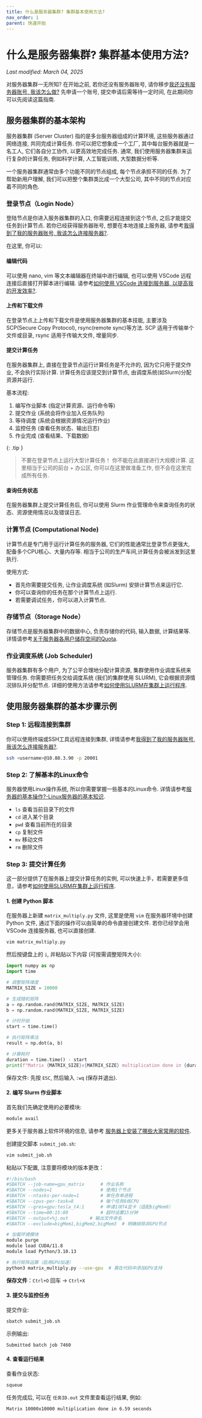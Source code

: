 ```yaml
---
title: 什么是服务器集群? 集群基本使用方法?
nav_order: 1
parent: 快速开始
---
```


# 什么是服务器集群? 集群基本使用方法?
*Last modified: March 04, 2025*

对服务器集群一无所知? 在开始之前, 若你还没有服务器账号, 请你移步[我还没有服务器账号, 我该怎么做?](i-have-no-account.md) 先申请一个账号, 提交申请后需等待一定时间, 在此期间你可以先阅读这篇指南.

## 服务器集群的基本架构

服务器集群 (Server Cluster) 指的是多台服务器组成的计算环境, 这些服务器通过网络连接, 共同完成计算任务. 你可以把它想象成一个工厂, 其中每台服务器就是一名工人, 它们各自分工协作, 以更高效地完成任务. 通常, 我们使用服务器集群来运行复杂的计算任务, 例如科学计算, 人工智能训练, 大型数据分析等.

一个服务器集群通常由多个功能不同的节点组成, 每个节点承担不同的任务. 为了帮助新用户理解, 我们可以把整个集群类比成一个大型公司, 其中不同的节点对应着不同的角色.

### 登录节点（Login Node）

登陆节点是你进入服务器集群的入口, 你需要远程连接到这个节点, 之后才能提交任务到计算节点. 若你已经获得服务器账号, 想要在本地连接上服务器, 请参考[我得到了我的服务器账号, 我该怎么连接服务器?](how-can-i-connect.md).

在这里, 你可以:

#### 编辑代码

可以使用 nano, vim 等文本编辑器在终端中进行编辑, 也可以使用 VSCode 远程连接后直接打开脚本进行编辑. 请参考[如何使用 VSCode 连接到服务器, 以提高我的开发效率?](vscode.md).

#### 上传和下载文件

在登录节点上上传和下载文件是使用服务器集群的基本技能, 主要涉及 SCP(Secure Copy Protocol), rsync(remote sync)等方法. SCP 适用于传输单个文件或目录, rsync 适用于传输大文件, 增量同步.

#### 提交计算任务

在服务器集群上, 直接在登录节点运行计算任务是不允许的, 因为它只用于提交作业, 不会执行实际计算. 计算任务应该提交到计算节点, 由调度系统(如Slurm)分配资源并运行.

基本流程:

1. 编写作业脚本 (指定计算资源、运行命令等)
2. 提交作业 (系统会将作业加入任务队列)
3. 等待调度 (系统会根据资源情况运行作业)
4. 监控任务 (查看任务状态、输出日志)
5. 作业完成 (查看结果、下载数据)

{: .tip }
> 不要在登录节点上运行大型计算任务！
你不能在此直接进行大规模计算. 这里相当于公司的前台 + 办公区, 你可以在这里做准备工作, 但不会在这里完成所有任务.

#### 查询任务状态

在服务器集群上提交计算任务后, 你可以使用 Slurm 作业管理命令来查询任务的状态、资源使用情况以及错误日志.

### 计算节点 (Computational Node)

计算节点是专门用于运行计算任务的服务器, 它们的性能通常比登录节点更强大, 配备多个CPU核心、大量内存等. 相当于公司的生产车间,计算任务会被派发到这里执行.

使用方式:

- 首先你需要提交任务, 让作业调度系统 (如Slurm) 安排计算节点来运行它.
- 你可以查询你的任务在那个计算节点上运行.
- 若需要调试任务，你可以进入计算节点.

### 存储节点（Storage Node）

存储节点是服务器集群中的数据中心, 负责存储你的代码, 输入数据, 计算结果等. 详情请参考[关于服务器各用户储存空间的Quota](/server-management/guide/you-must/xfs-quota.md).

### 作业调度系统 (Job Scheduler)

服务器集群有多个用户, 为了公平合理地分配计算资源, 集群使用作业调度系统来管理任务. 你需要把任务交给调度系统 (我们的集群使用 SLURM), 它会根据资源情况排队并分配节点. 详细的使用方法请参考[如何使用SLURM在集群上运行程序](/server-management/guide/you-must/slurm/index.md).

## 使用服务器集群的基本步骤示例

### Step 1: 远程连接到集群

你可以使用终端或SSH工具远程连接到集群, 详情请参考[我得到了我的服务器账号, 我该怎么连接服务器?](how-can-i-connect.md).

``` bash
ssh <username>@10.88.3.90 -p 20001
```

### Step 2: 了解基本的Linux命令

服务器使用Linux操作系统, 所以你需要掌握一些基本的Linux命令. 详情请参考[服务器的基本操作?-Linux服务器的基本知识](/server-management/guide/knowledge/linux.md).

- `ls`  查看当前目录下的文件
- `cd`  进入某个目录
- `pwd`  查看当前所在的目录
- `cp`  复制文件
- `mv`  移动文件
- `rm`  删除文件

### Step 3: 提交计算任务

这一部分提供了在服务器上提交计算任务的实例, 可以快速上手，若需要更多信息，请参考[如何使用SLURM在集群上运行程序](/server-management/guide/you-must/slurm/index.md).

#### 1. 创建 Python 脚本

在服务器上新建 `matrix_multiply.py` 文件, 这里是使用 `vim` 在服务器环境中创建 Python 文件, 通过下面的操作可以由简单的命令直接创建文件. 若你已经学会用 VSCode 连接服务器, 也可以直接创建.

``` bash
vim matrix_multiply.py
```

然后按键盘上的 `i`, 并粘贴以下内容 (可按需调整矩阵大小):

``` python
import numpy as np
import time

# 调整矩阵维度
MATRIX_SIZE = 10000

# 生成随机矩阵
a = np.random.rand(MATRIX_SIZE, MATRIX_SIZE)
b = np.random.rand(MATRIX_SIZE, MATRIX_SIZE)

# 计时开始
start = time.time()

# 执行矩阵乘法
result = np.dot(a, b)

# 计算耗时
duration = time.time() - start
print(f"Matrix {MATRIX_SIZE}x{MATRIX_SIZE} multiplication done in {duration:.2f} seconds")
```

保存文件:  先按 `ESC`, 然后输入 `:wq` (保存并退出).

#### 2. 编写 Slurm 作业脚本

首先我们先确定使用的必要模块:

```bash
module avail
```

更多关于服务器上软件环境的信息, 请参考 [服务器上安装了哪些大家常用的软件](../software/index).

创建提交脚本 `submit_job.sh`:

```bash
vim submit_job.sh
```

粘贴以下配置, 注意要将模块的版本更改：

```bash
#!/bin/bash
#SBATCH --job-name=gpu_matrix      # 作业名称
#SBATCH --nodes=1                  # 使用1个节点
#SBATCH --ntasks-per-node=1        # 单任务单进程
#SBATCH --cpus-per-task=8          # 每个任务8核CPU
#SBATCH --gres=gpu:tesla_t4:1      # 申请1块T4显卡（适配bigMem0）
#SBATCH --time=00:15:00            # 超时设置15分钟
#SBATCH --output=%j.out        # 输出文件命名
#SBATCH --exclude=bigMem1,bigMem2,bigMem3  # 明确排除非GPU节点

# 加载环境模块
module purge
module load CUDA/11.8
module load Python/3.10.13

# 执行矩阵运算（启用GPU加速）
python3 matrix_multiply.py --use-gpu  # 需在代码中添加GPU支持
```

**保存文件**：`Ctrl+O` 回车 → `Ctrl+X`

#### 3. 提交与监控任务

提交作业:

``` bash
sbatch submit_job.sh
```

示例输出:

``` text
Submitted batch job 7460
```

#### 4. 查看运行结果

查看作业状态:

``` bash
squeue
```

任务完成后, 可以在 `任务ID.out` 文件里查看运行结果, 例如:

``` text
Matrix 10000x10000 multiplication done in 6.59 seconds
```